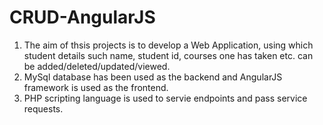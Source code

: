# CRUD-AngularJS

1. The aim of thsis projects is to develop a Web Application, using which student details such name, student id, courses one has taken etc. can be added/deleted/updated/viewed.
2. MySql database has been used as the backend and AngularJS framework is used as the frontend.
3. PHP scripting language is used to servie endpoints and pass service requests.

